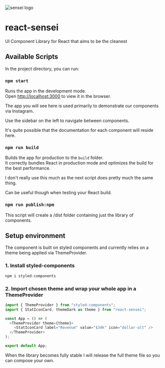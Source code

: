 ![sensei logo](https://cdn.jsdelivr.net/gh/frontend-joe/assets@main/sensei7.png)

# react-sensei

UI Component Library for React that aims to be the cleanest

## Available Scripts

In the project directory, you can run:

### `npm start`

Runs the app in the development mode.\
Open [http://localhost:3000](http://localhost:3000) to view it in the browser.

The app you will see here is used primarily to demonstrate our components via
Instagram.

Use the sidebar on the left to navigate between components.

It's quite possible that the documentation for each component will reside here.

### `npm run build`

Builds the app for production to the `build` folder.\
It correctly bundles React in production mode and optimizes the build for the best performance.

I don't really use this much as the next script does pretty much the same thing.

Can be useful though when testing your React build.

### `npm run publish:npm`

This script will create a /dist folder containing just the library of components.

## Setup environment

The component is built on styled components and currently relies on a theme
being applied via ThemeProvider.

### 1. Install styled-components

```javascript
npm i styled-components
```

### 2. Import chosen theme and wrap your whole app in a ThemeProvider

```javascript
import { ThemeProvider } from "styled-components";
import { StatIconCard, themeDark as theme } from "react-sensei";

const App = () => (
  <ThemeProvider theme={theme}>
    <StatIconCard label="Revenue" value="$34k" icon="dollar-alt" />
  </ThemeProvider>
);

export default App;
```

When the library becomes fully stable I will release the full theme file so you can compose your own.
